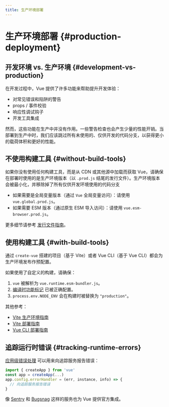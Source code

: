 ```yaml
---
title: 生产环境部署
---
```

# 生产环境部署 {#production-deployment}

## 开发环境 vs. 生产环境 {#development-vs-production}

在开发过程中，Vue 提供了许多功能来帮助提升开发体验：

- 对常见错误和陷阱的警告
- props / 事件校验
- 响应性调试钩子
- 开发工具集成

然而，这些功能在生产中并没有作用。一些警告检查也会产生少量的性能开销。当部署到生产中时，我们应该跳过所有未使用的、仅供开发的代码分支，以获得更小的载荷体积和更好的性能。

## 不使用构建工具 {#without-build-tools}

如果你没有使用任何构建工具，而是从 CDN 或其他源中加载而获取 Vue，请确保在部署时使用的是生产环境版本（以 `.prod.js` 结尾的发行文件）。生产环境版本会被最小化，并移除掉了所有仅供开发环境使用的代码分支

- 如果需要是全局变量版本（通过 `Vue` 全局变量访问）：请使用 `vue.global.prod.js`。
- 如果需要 ESM 版本（通过原生 ESM 导入访问）：请使用 `vue.esm-browser.prod.js`。

更多细节请参考 [发行文件指南](https://github.com/vuejs/vue-next/tree/master/packages/vue#which-dist-file-to-use)。

## 使用构建工具 {#with-build-tools}

通过 `create-vue` 搭建的项目（基于 Vite）或者 Vue CLI（基于 Vue CLI）都会为生产环境发布作预配置。

如果使用了自定义的构建，请确保：

1. `vue` 被解析为 `vue.runtime.esm-bundler.js`。
2. [编译时功能标记](https://github.com/vuejs/vue-next/tree/master/packages/vue#bundler-build-feature-flags) 已被正确配置。
3. <code>process.env<wbr>.NODE_ENV</code> 会在构建时被替换为 `"production"`。

其他参考：

- [Vite 生产环境指南](https://vitejs.dev/guide/build.html)
- [Vite 部署指南](https://vitejs.dev/guide/static-deploy.html)
- [Vue CLI 部署指南](https://cli.vuejs.org/guide/deployment.html)

## 追踪运行时错误 {#tracking-runtime-errors}

[应用级错误处理](/api/application.html#app-config-errorhandler) 可以用来向追踪服务报告错误：

```js
import { createApp } from 'vue'
const app = createApp(...)
app.config.errorHandler = (err, instance, info) => {
  // 向追踪服务报告错误
}
```

像 [Sentry](https://docs.sentry.io/platforms/javascript/guides/vue/) 和 [Bugsnag](https://docs.bugsnag.com/platforms/javascript/vue/) 这样的服务也为 Vue 提供官方集成。
